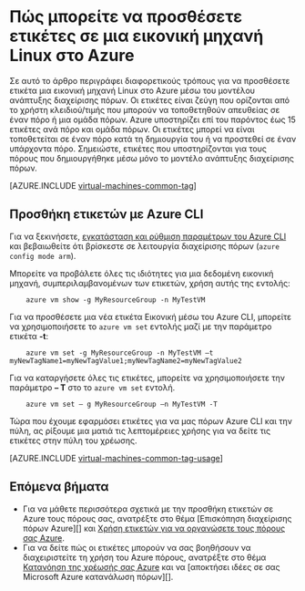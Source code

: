 <properties
   pageTitle="Πώς μπορείτε να προσθέσετε ετικέτες σε μια εικονική μηχανή Linux | Microsoft Azure"
   description="Μάθετε περισσότερα σχετικά με την προσθήκη ετικετών σε μια εικονική μηχανή Linux που έχουν δημιουργηθεί με Azure χρησιμοποιώντας το μοντέλο ανάπτυξης διαχείρισης πόρων."
   services="virtual-machines-linux"
   documentationCenter=""
   authors="mmccrory"
   manager="timlt"
   editor="tysonn"
   tags="azure-resource-manager"/>

<tags
   ms.service="virtual-machines-linux"
   ms.devlang="na"
   ms.topic="article"
   ms.tgt_pltfrm="vm-linux"
   ms.workload="infrastructure-services"
   ms.date="07/05/2016"
   ms.author="memccror"/>

# <a name="how-to-tag-a-linux-virtual-machine-in-azure"></a>Πώς μπορείτε να προσθέσετε ετικέτες σε μια εικονική μηχανή Linux στο Azure

Σε αυτό το άρθρο περιγράφει διαφορετικούς τρόπους για να προσθέσετε ετικέτα μια εικονική μηχανή Linux στο Azure μέσω του μοντέλου ανάπτυξης διαχείρισης πόρων. Οι ετικέτες είναι ζεύγη που ορίζονται από το χρήστη κλειδιού/τιμής που μπορούν να τοποθετηθούν απευθείας σε έναν πόρο ή μια ομάδα πόρων. Azure υποστηρίζει επί του παρόντος έως 15 ετικέτες ανά πόρο και ομάδα πόρων. Οι ετικέτες μπορεί να είναι τοποθετείται σε έναν πόρο κατά τη δημιουργία του ή να προστεθεί σε έναν υπάρχοντα πόρο. Σημειώστε, ετικέτες που υποστηρίζονται για τους πόρους που δημιουργήθηκε μέσω μόνο το μοντέλο ανάπτυξης διαχείρισης πόρων.

[AZURE.INCLUDE [virtual-machines-common-tag](../../includes/virtual-machines-common-tag.md)]

## <a name="tagging-with-azure-cli"></a>Προσθήκη ετικετών με Azure CLI

Για να ξεκινήσετε, [εγκατάσταση και ρύθμιση παραμέτρων του Azure CLI](../xplat-cli-azure-resource-manager.md) και βεβαιωθείτε ότι βρίσκεστε σε λειτουργία διαχείρισης πόρων (`azure config mode arm`).

Μπορείτε να προβάλετε όλες τις ιδιότητες για μια δεδομένη εικονική μηχανή, συμπεριλαμβανομένων των ετικετών, χρήση αυτής της εντολής:

        azure vm show -g MyResourceGroup -n MyTestVM

Για να προσθέσετε μια νέα ετικέτα Εικονική μέσω του Azure CLI, μπορείτε να χρησιμοποιήσετε το `azure vm set` εντολής μαζί με την παράμετρο ετικέτα **-t**:

        azure vm set -g MyResourceGroup -n MyTestVM –t myNewTagName1=myNewTagValue1;myNewTagName2=myNewTagValue2

Για να καταργήσετε όλες τις ετικέτες, μπορείτε να χρησιμοποιήσετε την παράμετρο **– T** στο το `azure vm set` εντολή.

        azure vm set – g MyResourceGroup –n MyTestVM -T


Τώρα που έχουμε εφαρμόσει ετικέτες για να μας πόρων Azure CLI και την πύλη, ας ρίξουμε μια ματιά τις λεπτομέρειες χρήσης για να δείτε τις ετικέτες στην πύλη του χρέωσης.

[AZURE.INCLUDE [virtual-machines-common-tag-usage](../../includes/virtual-machines-common-tag-usage.md)]

## <a name="next-steps"></a>Επόμενα βήματα

* Για να μάθετε περισσότερα σχετικά με την προσθήκη ετικετών σε Azure τους πόρους σας, ανατρέξτε στο θέμα [Επισκόπηση διαχείρισης πόρων Azure][] και [Χρήση ετικετών για να οργανώσετε τους πόρους σας Azure][].
* Για να δείτε πώς οι ετικέτες μπορούν να σας βοηθήσουν να διαχειριστείτε τη χρήση του Azure πόρους, ανατρέξτε στο θέμα [Κατανόηση της χρέωσής σας Azure][] και να [αποκτήσει ιδέες σε σας Microsoft Azure κατανάλωση πόρων][].





[Azure CLI environment]: ./xplat-cli-azure-resource-manager.md
[Azure Επισκόπηση της διαχείρισης πόρων]: ../azure-resource-manager/resource-group-overview.md
[Χρήση ετικετών για να οργανώσετε τους πόρους σας Azure]: ../resource-group-using-tags.md
[Κατανόηση της χρέωσής σας Azure]: ../billing/billing-understand-your-bill.md
[Ενίσχυση ιδέες σε την κατανάλωση πόρων Microsoft Azure]: ../billing-usage-rate-card-overview.md
